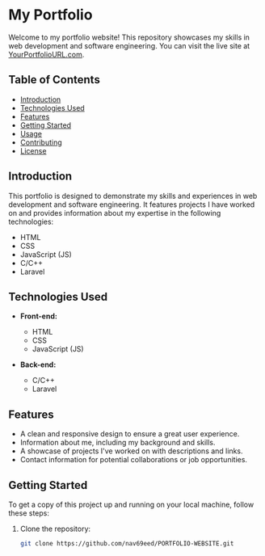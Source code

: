 # My Portfolio

Welcome to my portfolio website! This repository showcases my skills in web development and software engineering. You can visit the live site at [YourPortfolioURL.com](https://www.naveed.kesug.com).

## Table of Contents
- [Introduction](#introduction)
- [Technologies Used](#technologies-used)
- [Features](#features)
- [Getting Started](#getting-started)
- [Usage](#usage)
- [Contributing](#contributing)
- [License](#license)

## Introduction
This portfolio is designed to demonstrate my skills and experiences in web development and software engineering. It features projects I have worked on and provides information about my expertise in the following technologies:

- HTML
- CSS
- JavaScript (JS)
- C/C++
- Laravel

## Technologies Used
- **Front-end:**
  - HTML
  - CSS
  - JavaScript (JS)

- **Back-end:**
  - C/C++
  - Laravel

## Features
- A clean and responsive design to ensure a great user experience.
- Information about me, including my background and skills.
- A showcase of projects I've worked on with descriptions and links.
- Contact information for potential collaborations or job opportunities.

## Getting Started
To get a copy of this project up and running on your local machine, follow these steps:

1. Clone the repository:

   ```bash
   git clone https://github.com/nav69eed/PORTFOLIO-WEBSITE.git
